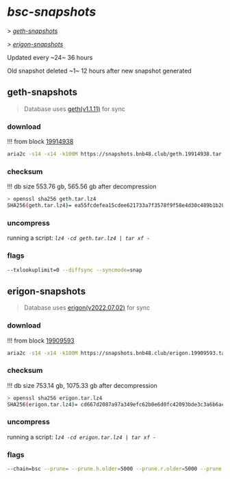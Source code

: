 # *bsc-snapshots*


*\> [geth-snapshots](#geth-snapshots)*

*\> [erigon-snapshots](#erigon-snapshots)*

Updated every ~24~ 36 hours

Old snapshot deleted ~1~ 12 hours after new snapshot generated

## geth-snapshots


> Database uses [geth(v1.1.11)](https://github.com/bnb-chain/bsc/releases/tag/v1.1.11) for sync


### download

<!-- begin_geth -->

!!! from block [19914938](https://bscscan.com/block/19914938)
```bash
aria2c -s14 -x14 -k100M https://snapshots.bnb48.club/geth.19914938.tar.lz4 -o geth.tar.lz4
```


### checksum


!!! db size 553.76 gb, 565.56 gb after decompression
```bash
> openssl sha256 geth.tar.lz4
SHA256(geth.tar.lz4)= ea55fcdefea15cdee621733a7f3578f9f58e4d30c489b1b20108de2c69b67f2c
```

<!-- end_geth -->

### uncompress


running a script: _`lz4 -cd geth.tar.lz4 | tar xf -`_


### flags


```bash
--txlookuplimit=0 --diffsync --syncmode=snap
```


## erigon-snapshots


> Database uses [erigon(v2022.07.02)](https://github.com/ledgerwatch/erigon/releases/tag/v2022.07.02) for sync


### download

<!-- begin_erigon -->

!!! from block [19909593](https://bscscan.com/block/19909593)
```bash
aria2c -s14 -x14 -k100M https://snapshots.bnb48.club/erigon.19909593.tar.lz4 -o erigon.tar.lz4
```


### checksum


!!! db size 753.14 gb, 1075.33 gb after decompression
```bash
> openssl sha256 erigon.tar.lz4
SHA256(erigon.tar.lz4)= cd667d2087a97a349efc62b0e6d0fc42093bde3c3a6b6ac0c1e0530e58745f33
```

<!-- end_erigon -->

### uncompress


running a script: _`lz4 -cd erigon.tar.lz4 | tar xf -`_


### flags


```bash
--chain=bsc --prune= --prune.h.older=5000 --prune.r.older=5000 --prune.t.older=5000 --prune.c.older=5000 --db.pagesize=16k
```
